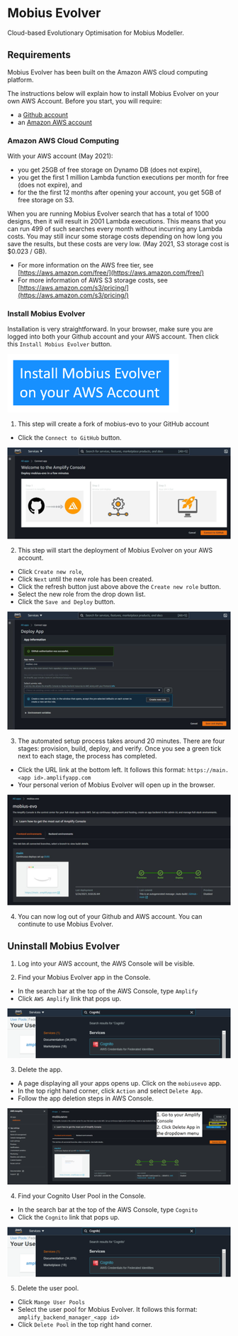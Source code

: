 # Mobius Evolver
Cloud-based Evolutionary Optimisation for Mobius Modeller.

## Requirements
Mobius Evolver has been built on the Amazon AWS cloud computing platform.

The instructions below will explain how to install Mobius Evolver on your own AWS Account. 
Before you start, you will require:
* a [Github account](https://github.com/join)
* an [Amazon AWS account](https://portal.aws.amazon.com/billing/signup)

### Amazon AWS Cloud Computing
With your AWS account (May 2021):
* you get 25GB of free storage on Dynamo DB (does not expire),
* you get the first 1 million Lambda function executions per month for free (does not expire), and
* for the the first 12 months after opening your account, you get 5GB of free storage on S3.

When you are running Mobius Evolver search that has a total of 1000 designs, then it will result in 2001 Lambda executions.  This means that you can run 499 of such searches every month without incurring any Lambda costs. You may still incur some storage costs depending on how long you save the results, but these costs are very low. (May 2021, S3 storage cost is $0.023 / GB).

* For more information on the AWS free tier, see [https://aws.amazon.com/free/](https://aws.amazon.com/free/)
* For more information of AWS S3 storage costs, see [https://aws.amazon.com/s3/pricing/](https://aws.amazon.com/s3/pricing/)

### Install Mobius Evolver
Installation is very straightforward. In your browser, make sure you are logged into both your Github account and your AWS account. Then click this `Install Mobius Evolver` button.

[![amplifybutton](https://raw.githubusercontent.com/design-automation/mobius-evo/main/install_evolver.png)](https://console.aws.amazon.com/amplify/home#/deploy?repo=https://github.com/design-automation/mobius-evo)

1. This step will create a fork of mobius-evo to your GitHub account
* Click the `Connect to GitHub` button.

![Connect to GitHub](./amplify_console_01.jpg)

2. This step will start the deployment of Mobius Evolver on your AWS account.
* Click `Create new role`, 
* Click `Next` until the new role has been created.
* Click the refresh button just above above the `Create new role` button.
* Select the new role from the drop down list.
* Click the `Save and Deploy` button.

![Review and Deploy](./amplify_console_02.jpg)

3. The automated setup process takes around 20 minutes. There are four stages: provision, build, deploy, and verify. Once you see a green tick next to each stage, the process has completed.
* Click the URL link at the bottom left. It follows this format:
`https://main.<app id>.amplifyapp.com`
* Your personal verion of Mobius Evolver will open up in the browser.

![Successfully Deployed](./amplify_console_03.jpg)

4. You can now log out of your Github and AWS account. You can continute to use Mobius Evolver.

## Uninstall Mobius Evolver
1. Log into your AWS account, the AWS Console will be visible. 

2. Find your Mobius Evolver app in the Console.
* In the search bar at the top of the AWS Console, type `Amplify` 
* Click `AWS Amplify` link that pops up.

![aws cognito](./amplify_console_deleteApp_02.png)

3. Delete the app.
* A page displaying all your apps opens up. Click on the `mobiusevo` app.
* In the top right hand corner, click `Action` and select `Delete App`.
* Follow the app deletion steps in AWS Console.

![Delete Application](./amplify_console_deleteApp_01.png)

4. Find your Cognito User Pool in the Console.
* In the search bar at the top of the AWS Console, type `Cognito` 
* Click the `Cognito` link that pops up.

![aws cognito](./amplify_console_deleteApp_02.png)

5. Delete the user pool.
* Click `Mange User Pools`
* Select the user pool for Mobius Evolver. It follows this format: `amplify_backend_manager_<app id>`
* Click `Delete Pool` in the top right hand corner.
